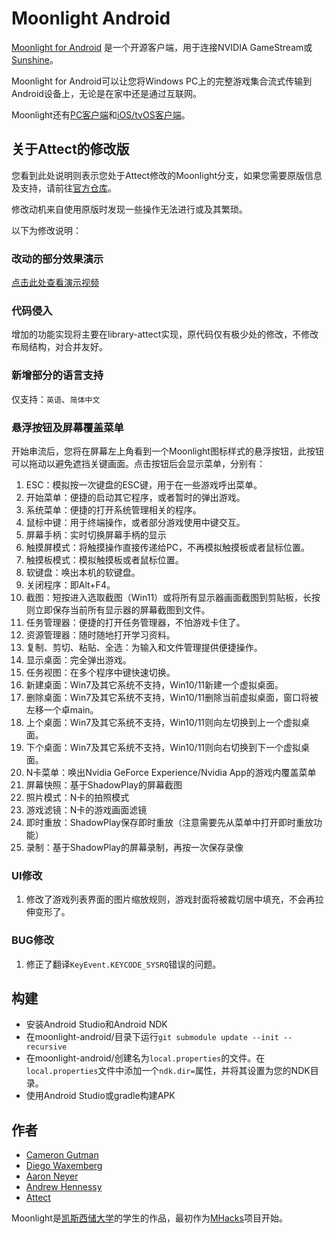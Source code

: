 # Moonlight Android

[Moonlight for Android](https://moonlight-stream.ORG) 是一个开源客户端，用于连接NVIDIA GameStream或[Sunshine](https://github.com/LizardByte/Sunshine)。

Moonlight for Android可以让您将Windows PC上的完整游戏集合流式传输到Android设备上，无论是在家中还是通过互联网。

Moonlight还有[PC客户端](https://github.com/moonlight-stream/moonlight-qt)和[iOS/tvOS客户端](https://github.com/moonlight-stream/moonlight-ios)。

## 关于Attect的修改版

您看到此处说明则表示您处于Attect修改的Moonlight分支，如果您需要原版信息及支持，请前往[官方仓库](https://github.com/moonlight-stream/moonlight-android)。

修改动机来自使用原版时发现一些操作无法进行或及其繁琐。

以下为修改说明：

### 改动的部分效果演示

[点击此处查看演示视频](https://www.bilibili.com/video/BV1Ys421T784/)

### 代码侵入

增加的功能实现将主要在library-attect实现，原代码仅有极少处的修改，不修改布局结构，对合并友好。

### 新增部分的语言支持

仅支持：`英语`、`简体中文`

### 悬浮按钮及屏幕覆盖菜单

开始串流后，您将在屏幕左上角看到一个Moonlight图标样式的悬浮按钮，此按钮可以拖动以避免遮挡关键画面。点击按钮后会显示菜单，分别有：

1. ESC：模拟按一次键盘的ESC键，用于在一些游戏呼出菜单。
2. 开始菜单：便捷的启动其它程序，或者暂时的弹出游戏。
3. 系统菜单：便捷的打开系统管理相关的程序。
4. 鼠标中键：用于终端操作，或者部分游戏使用中键交互。
5. 屏幕手柄：实时切换屏幕手柄的显示
6. 触摸屏模式：将触摸操作直接传递给PC，不再模拟触摸板或者鼠标位置。
7. 触摸板模式：模拟触摸板或者鼠标位置。
8. 软键盘：唤出本机的软键盘。
9. 关闭程序：即Alt+F4。
10. 截图：短按进入选取截图（Win11）或将所有显示器画面截图到剪贴板，长按则立即保存当前所有显示器的屏幕截图到文件。
11. 任务管理器：便捷的打开任务管理器，不怕游戏卡住了。
12. 资源管理器：随时随地打开学习资料。
13. 复制、剪切、粘贴、全选：为输入和文件管理提供便捷操作。
14. 显示桌面：完全弹出游戏。
15. 任务视图：在多个程序中键快速切换。
16. 新建桌面：Win7及其它系统不支持，Win10/11新建一个虚拟桌面。
17. 删除桌面：Win7及其它系统不支持，Win10/11删除当前虚拟桌面，窗口将被左移一个卓main。
18. 上个桌面：Win7及其它系统不支持，Win10/11则向左切换到上一个虚拟桌面。
19. 下个桌面：Win7及其它系统不支持，Win10/11则向右切换到下一个虚拟桌面。
20. N卡菜单：唤出Nvidia GeForce Experience/Nvidia App的游戏内覆盖菜单
21. 屏幕快照：基于ShadowPlay的屏幕截图
22. 照片模式：N卡的拍照模式
23. 游戏滤镜：N卡的游戏画面滤镜
24. 即时重放：ShadowPlay保存即时重放（注意需要先从菜单中打开即时重放功能）
25. 录制：基于ShadowPlay的屏幕录制，再按一次保存录像

### UI修改

1. 修改了游戏列表界面的图片缩放规则，游戏封面将被裁切居中填充，不会再拉伸变形了。

### BUG修改

1. 修正了翻译`KeyEvent.KEYCODE_SYSRQ`错误的问题。

## 构建
* 安装Android Studio和Android NDK
* 在moonlight-android/目录下运行`git submodule update --init --recursive`
* 在moonlight-android/创建名为`local.properties`的文件。在`local.properties`文件中添加一个`ndk.dir=`属性，并将其设置为您的NDK目录。
* 使用Android Studio或gradle构建APK

## 作者
* [Cameron Gutman](https://github.com/cgutman)
* [Diego Waxemberg](https://github.com/dwaxemberg)
* [Aaron Neyer](https://github.com/Aaronneyer)
* [Andrew Hennessy](https://github.com/yetanothername)
* [Attect](https://github.com/Attect)

Moonlight是[凯斯西储大学](http://case.edu)的学生的作品，最初作为[MHacks](http://mhacks.org)项目开始。
